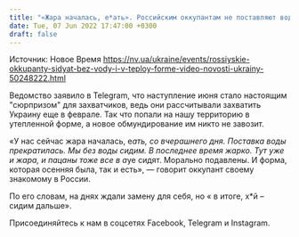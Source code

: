 ```yaml
---
title: "«Жара началась, е*ать». Российским оккупантам не поставляют воду и не выдают летнюю форму — перехват СБУ"
date: Tue, 07 Jun 2022 17:47:00 +0300
draft: false
---
```

Источник: Новое Время https://nv.ua/ukraine/events/rossiyskie-okkupanty-sidyat-bez-vody-i-v-teploy-forme-video-novosti-ukrainy-50248222.html


Ведомство заявило в Telegram, что наступление июня стало настоящим "сюрпризом" для захватчиков, ведь они рассчитывали захватить Украину еще в феврале. Так что попали на нашу территорию в утепленной форме, а новое обмундирование им никто не завозит.

 «У нас сейчас жара началась, е*ать, со вчерашнего дня. Поставка воды прекратилась. Мы без воды сидим. В последнее время жарко. Тут уже и жара, и пацаны тоже все в а*уе сидят. Морально подавлены. И форма, которая осенняя была, так и есть», — говорит оккупант своему знакомому в России.

По его словам, на днях ждали замену для себя, но « в итоге, х*й – сидим дальше».

Присоединяйтесь к нам в соцсетях Facebook, Telegram и Instagram.
